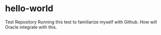 # hello-world
Test Repository
Running this test to familiarize myself with Github.
How will Oracle integrate with this.
